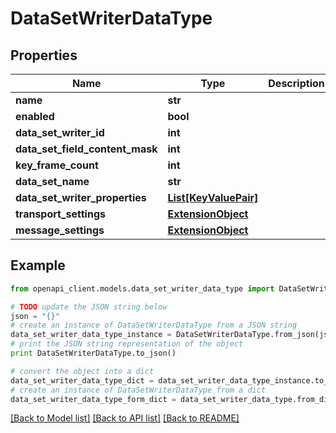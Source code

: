 # DataSetWriterDataType


## Properties
Name | Type | Description | Notes
------------ | ------------- | ------------- | -------------
**name** | **str** |  | [optional] 
**enabled** | **bool** |  | [optional] 
**data_set_writer_id** | **int** |  | [optional] 
**data_set_field_content_mask** | **int** |  | [optional] 
**key_frame_count** | **int** |  | [optional] 
**data_set_name** | **str** |  | [optional] 
**data_set_writer_properties** | [**List[KeyValuePair]**](KeyValuePair.md) |  | [optional] 
**transport_settings** | [**ExtensionObject**](ExtensionObject.md) |  | [optional] 
**message_settings** | [**ExtensionObject**](ExtensionObject.md) |  | [optional] 

## Example

```python
from openapi_client.models.data_set_writer_data_type import DataSetWriterDataType

# TODO update the JSON string below
json = "{}"
# create an instance of DataSetWriterDataType from a JSON string
data_set_writer_data_type_instance = DataSetWriterDataType.from_json(json)
# print the JSON string representation of the object
print DataSetWriterDataType.to_json()

# convert the object into a dict
data_set_writer_data_type_dict = data_set_writer_data_type_instance.to_dict()
# create an instance of DataSetWriterDataType from a dict
data_set_writer_data_type_form_dict = data_set_writer_data_type.from_dict(data_set_writer_data_type_dict)
```
[[Back to Model list]](../README.md#documentation-for-models) [[Back to API list]](../README.md#documentation-for-api-endpoints) [[Back to README]](../README.md)


